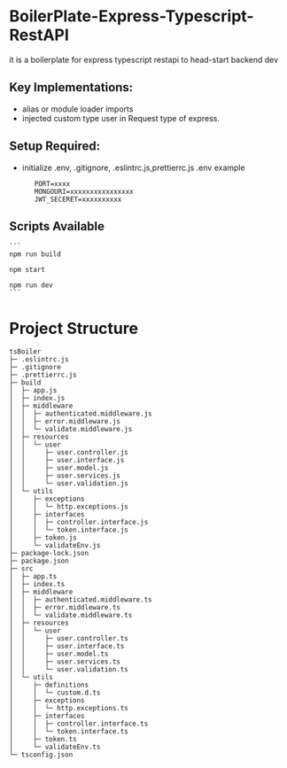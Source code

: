 # BoilerPlate-Express-Typescript-RestAPI
it is a boilerplate for express typescript restapi to head-start backend dev

## Key Implementations:
- alias or module loader imports
- injected custom type user in Request type of express.

## Setup Required:
- initialize .env, .gitignore, .eslintrc.js,prettierrc.js
  .env example
  ```NODE_ENV=xxxxxxxxxxxxx (like : development|production)
     PORT=xxxx
     MONGOURI=xxxxxxxxxxxxxxxx
     JWT_SECERET=xxxxxxxxxx
  ```
## Scripts Available
    ```
    npm run build
    
    npm start
    
    npm run dev
    ```

# Project Structure

```
tsBoiler
├─ .eslintrc.js
├─ .gitignore
├─ .prettierrc.js
├─ build
│  ├─ app.js
│  ├─ index.js
│  ├─ middleware
│  │  ├─ authenticated.middleware.js
│  │  ├─ error.middleware.js
│  │  └─ validate.middleware.js
│  ├─ resources
│  │  └─ user
│  │     ├─ user.controller.js
│  │     ├─ user.interface.js
│  │     ├─ user.model.js
│  │     ├─ user.services.js
│  │     └─ user.validation.js
│  └─ utils
│     ├─ exceptions
│     │  └─ http.exceptions.js
│     ├─ interfaces
│     │  ├─ controller.interface.js
│     │  └─ token.interface.js
│     ├─ token.js
│     └─ validateEnv.js
├─ package-lock.json
├─ package.json
├─ src
│  ├─ app.ts
│  ├─ index.ts
│  ├─ middleware
│  │  ├─ authenticated.middleware.ts
│  │  ├─ error.middleware.ts
│  │  └─ validate.middleware.ts
│  ├─ resources
│  │  └─ user
│  │     ├─ user.controller.ts
│  │     ├─ user.interface.ts
│  │     ├─ user.model.ts
│  │     ├─ user.services.ts
│  │     └─ user.validation.ts
│  └─ utils
│     ├─ definitions
│     │  └─ custom.d.ts
│     ├─ exceptions
│     │  └─ http.exceptions.ts
│     ├─ interfaces
│     │  ├─ controller.interface.ts
│     │  └─ token.interface.ts
│     ├─ token.ts
│     └─ validateEnv.ts
└─ tsconfig.json

```
